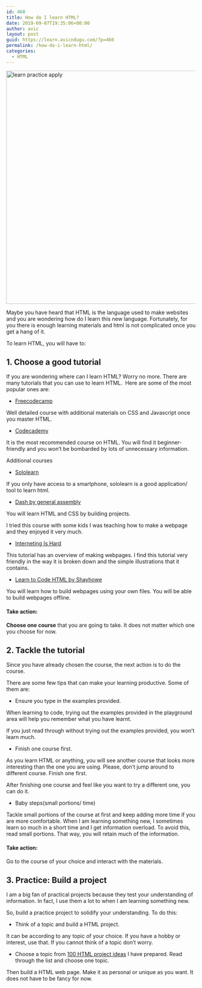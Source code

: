```yaml
---
id: 460
title: How do I learn HTML?
date: 2019-09-07T19:35:06+00:00
author: avic
layout: post
guid: https://learn.avicndugu.com/?p=460
permalink: /how-do-i-learn-html/
categories:
  - HTML
---
```

<img class="alignnone" src="http://res.cloudinary.com/dyd911kmh/image/upload/f_auto,q_auto:best/v1506975514/learn-practice-apply_cewgo7.png" alt="learn practice apply" width="1427" height="619" />

Maybe you have heard that HTML is the language used to make websites and you are wondering how do I learn this new language. Fortunately, for you there is enough learning materials and html is not complicated once you get a hang of it.

<!--more-->

To learn HTML, you will have to:

## **1. Choose a good tutorial**

If you are wondering where can I learn HTML? Worry no more. There are many tutorials that you can use to learn HTML.  Here are some of the most popular ones are:

<li style="list-style-type: none;">
  <ul>
    <li>
      <a href="https://learn.freecodecamp.org/responsive-web-design/basic-html-and-html5/">Freecodecamp</a>
    </li>
  </ul>
</li>

Well detailed course with additional materials on CSS and Javascript once you master HTML.

<li style="list-style-type: none;">
  <ul>
    <li>
      <a href="https://www.codecademy.com/learn/learn-html">Codecademy</a>
    </li>
  </ul>
</li>

It is the most recommended course on HTML. You will find it beginner-friendly and you won&#8217;t be bombarded by lots of unnecessary information.

Additional courses

<li style="list-style-type: none;">
  <ul>
    <li>
      <a href="https://www.sololearn.com/Course/HTML/">Sololearn</a>
    </li>
  </ul>
</li>

If you only have access to a smartphone, sololearn is a good application/ tool to learn html.

<li style="list-style-type: none;">
  <ul>
    <li>
      <a href="https://dash.generalassemb.ly/">Dash by general assembly</a>
    </li>
  </ul>
</li>

You will learn HTML and CSS by building projects.

I tried this course with some kids I was teaching how to make a webpage and they enjoyed it very much.

<li style="list-style-type: none;">
  <ul>
    <li>
      <a href="https://internetingishard.com/html-and-css/">Interneting Is Hard</a>
    </li>
  </ul>
</li>

This tutorial has an overview of making webpages. I find this tutorial very friendly in the way it is broken down and the simple illustrations that it contains.

<li style="list-style-type: none;">
  <ul>
    <li>
      <a href="https://learn.shayhowe.com/html-css/building-your-first-web-page/">Learn to Code HTML by Shayhowe</a>
    </li>
  </ul>
</li>

You will learn how to build webpages using your own files. You will be able to build webpages offline.

#### **Take action:**

**Choose one course** that you are going to take. It does not matter which one you choose for now.

## **2. Tackle the tutorial**

Since you have already chosen the course, the next action is to do the course.

There are some few tips that can make your learning productive. Some of them are:

<li style="list-style-type: none;">
  <ul>
    <li>
      Ensure you type in the examples provided.
    </li>
  </ul>
</li>

When learning to code, trying out the examples provided in the playground area will help you remember what you have learnt.

If you just read through without trying out the examples provided, you won&#8217;t learn much.

  * Finish one course first.

As you learn HTML or anything, you will see another course that looks more interesting than the one you are using. Please, don&#8217;t jump around to different course. Finish one first.

After finishing one course and feel like you want to try a different one, you can do it.

<li style="list-style-type: none;">
  <ul>
    <li>
      Baby steps(small portions/ time)
    </li>
  </ul>
</li>

Tackle small portions of the course at first and keep adding more time if you are more comfortable. When I am learning something new, I sometimes learn so much in a short time and I get information overload. To avoid this, read small portions. That way, you will retain much of the information.

#### **Take action:**

Go to the course of your choice and interact with the materials.

## **3. Practice: Build a project**

I am a big fan of practical projects because they test your understanding of information. In fact, I use them a lot to when I am learning something new.

So, build a practice project to solidify your understanding. To do this:

<li style="list-style-type: none;">
  <ul>
    <li>
      Think of a topic and build a HTML project.
    </li>
  </ul>
</li>

It can be according to any topic of your choice. If you have a hobby or interest, use that. If you cannot think of a topic don&#8217;t worry.

<li style="list-style-type: none;">
  <ul>
    <li>
      Choose a topic from <a href="https://learn.avicndugu.com/100-html-practice-projects-ideas-for-beginners/">100 HTML project ideas</a> I have prepared. Read through the list and choose one topic.
    </li>
  </ul>
</li>

Then build a HTML web page. Make it as personal or unique as you want. It does not have to be fancy for now.

&nbsp;

&nbsp;